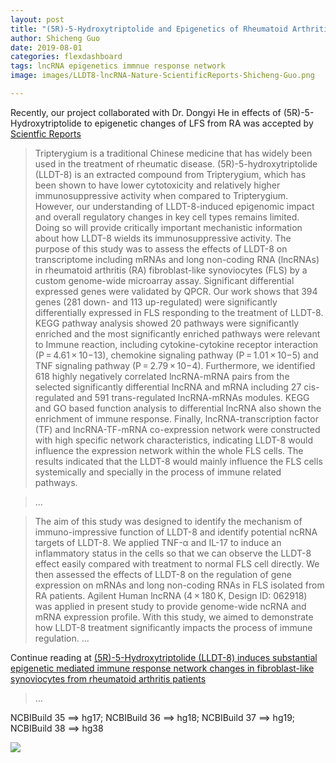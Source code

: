 ```yaml
---
layout: post
title: "(5R)-5-Hydroxytriptolide and Epigenetics of Rheumatoid Arthritis"
author: Shicheng Guo
date: 2019-08-01
categories: flexdashboard
tags: lncRNA epigenetics immnue response network
image: images/LLDT8-lncRNA-Nature-ScientificReports-Shicheng-Guo.png

---
```


Recently, our project collaborated with Dr. Dongyi He in effects of (5R)-5-Hydroxytriptolide to epigenetic changes of LFS from RA was accepted by [Scientfic Reports](https://www.nature.com/articles/s41598-019-47411-1)


> Tripterygium is a traditional Chinese medicine that has widely been used in the treatment of rheumatic disease. (5R)-5-hydroxytriptolide (LLDT-8) is an extracted compound from Tripterygium, which has been shown to have lower cytotoxicity and relatively higher immunosuppressive activity when compared to Tripterygium. However, our understanding of LLDT-8-induced epigenomic impact and overall regulatory changes in key cell types remains limited. Doing so will provide critically important mechanistic information about how LLDT-8 wields its immunosuppressive activity. The purpose of this study was to assess the effects of LLDT-8 on transcriptome including mRNAs and long non-coding RNA (lncRNAs) in rheumatoid arthritis (RA) fibroblast-like synoviocytes (FLS) by a custom genome-wide microarray assay. Significant differential expressed genes were validated by QPCR. Our work shows that 394 genes (281 down- and 113 up-regulated) were significantly differentially expressed in FLS responding to the treatment of LLDT-8. KEGG pathway analysis showed 20 pathways were significantly enriched and the most significantly enriched pathways were relevant to Immune reaction, including cytokine-cytokine receptor interaction (P = 4.61 × 10−13), chemokine signaling pathway (P = 1.01 × 10−5) and TNF signaling pathway (P = 2.79 × 10−4). Furthermore, we identified 618 highly negatively correlated lncRNA-mRNA pairs from the selected significantly differential lncRNA and mRNA including 27 cis-regulated and 591 trans-regulated lncRNA-mRNAs modules. KEGG and GO based function analysis to differential lncRNA also shown the enrichment of immune response. Finally, lncRNA-transcription factor (TF) and lncRNA-TF-mRNA co-expression network were constructed with high specific network characteristics, indicating LLDT-8 would influence the expression network within the whole FLS cells. The results indicated that the LLDT-8 would mainly influence the FLS cells systemically and specially in the process of immune related pathways.

> ...

> The aim of this study was designed to identify the mechanism of immuno-impressive function of LLDT-8 and identify potential ncRNA targets of LLDT-8. We applied TNF-α and IL-17 to induce an inflammatory status in the cells so that we can observe the LLDT-8 effect easily compared with treatment to normal FLS cell directly. We then assessed the effects of LLDT-8 on the regulation of gene expression on mRNAs and long non-coding RNAs in FLS isolated from RA patients. Agilent Human lncRNA (4 × 180 K, Design ID: 062918) was applied in present study to provide genome-wide ncRNA and mRNA expression profile. With this study, we aimed to demonstrate how LLDT-8 treatment significantly impacts the process of immune regulation.
> ...

Continue reading at [(5R)-5-Hydroxytriptolide (LLDT-8) induces substantial epigenetic mediated immune response network changes in fibroblast-like synoviocytes from rheumatoid arthritis patients](https://www.nature.com/articles/s41598-019-47411-1)

> ...

NCBIBuild 35 ==> hg17; NCBIBuild 36 ==> hg18; NCBIBuild 37 ==> hg19; NCBIBuild 38 ==> hg38

![](https://media.springernature.com/full/springer-static/image/art%3A10.1038%2Fs41598-019-47411-1/MediaObjects/41598_2019_47411_Fig1_HTML.png)
